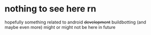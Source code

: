 # nothing to see here rn
hopefully something related to android ~~development~~ buildbotting (and maybe even more) might or might not be here in future

